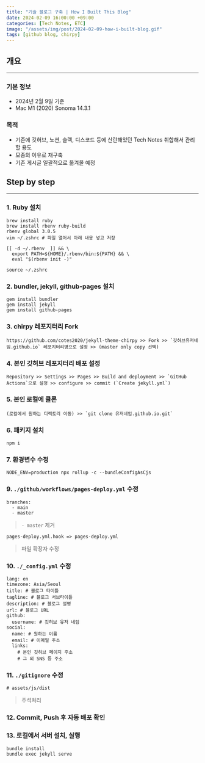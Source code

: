 ```yaml
---
title: "기술 블로그 구축 | How I Built This Blog"
date: 2024-02-09 16:00:00 +09:00
categories: [Tech Notes, ETC]
image: "/assets/img/post/2024-02-09-how-i-built-blog.gif"
tags: [github blog, chirpy]
---
```


## 개요

---

### 기본 정보

- 2024년 2월 9일 기준
- Mac M1 (2020) Sonoma 14.3.1

### 목적

- 기존에 깃허브, 노션, 슬랙, 디스코드 등에 산란해있던 Tech Notes 취합해서 관리할 용도
- 모종의 이유로 재구축
- 기존 게시글 일괄적으로 옮겨올 예정

## Step by step

---

### 1. Ruby 설치

```
brew install ruby
brew install rbenv ruby-build
rbenv global 3.0.5
vim ~/.zshrc # 파일 열어서 아래 내용 넣고 저장

[[ -d ~/.rbenv  ]] && \
  export PATH=${HOME}/.rbenv/bin:${PATH} && \
  eval "$(rbenv init -)"

source ~/.zshrc
```

### 2. bundler, jekyll, github-pages 설치

```
gem install bundler
gem install jekyll
gem install github-pages
```

### 3. chirpy 레포지터리 Fork

```
https://github.com/cotes2020/jekyll-theme-chirpy >> Fork >> `깃허브유저네임.github.io` 레포지터리명으로 설정 >> (master only copy 선택)
```

### 4. 본인 깃허브 레포지터리 배포 설정

```
Repository >> Settings >> Pages >> Build and deployment >> `GitHub Actions`으로 설정 >> configure >> commit (`Create jekyll.yml`)
```

### 5. 본인 로컬에 클론

```
(로컬에서 원하는 디렉토리 이동) >> `git clone 유저네임.github.io.git`
```

### 6. 패키지 설치

```
npm i
```

### 7. 환경변수 수정

```
NODE_ENV=production npx rollup -c --bundleConfigAsCjs
```

### 9. `./github/workflows/pages-deploy.yml` 수정

```
branches:
  - main
  - master
```

> `- master` 제거

```
pages-deploy.yml.hook => pages-deploy.yml
```

> 파일 확장자 수정

### 10. `./_config.yml` 수정

```
lang: en
timezone: Asia/Seoul
title: # 블로그 타이틀
tagline: # 블로그 서브타이틀
description: # 블로그 설명
url: # 블로그 URL
github:
  username: # 깃허브 유저 네임
social:
  name: # 원하는 이름
  email: # 이메일 주소
  links:
    # 본인 깃허브 페이지 주소
    # 그 외 SNS 등 주소
```

### 11. `./gitignore` 수정

```
# assets/js/dist
```

> 주석처리

### 12. Commit, Push 후 자동 배포 확인

### 13. 로컬에서 서버 설치, 실행

```
bundle install
bundle exec jekyll serve
```
